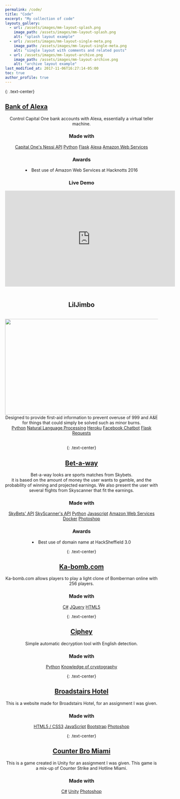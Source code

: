 ```yaml
---
permalink: /code/
title: "Code"
excerpt: "My collection of code"
layouts_gallery:
  - url: /assets/images/mm-layout-splash.png
    image_path: /assets/images/mm-layout-splash.png
    alt: "splash layout example"
  - url: /assets/images/mm-layout-single-meta.png
    image_path: /assets/images/mm-layout-single-meta.png
    alt: "single layout with comments and related posts"
  - url: /assets/images/mm-layout-archive.png
    image_path: /assets/images/mm-layout-archive.png
    alt: "archive layout example"
last_modified_at: 2017-11-06T16:27:14-05:00
toc: true
author_profile: true
---
```




{: .text-center}
<centre>
<h2><a href="https://devpost.com/software/bank-of-alexa">Bank of Alexa</a></h2>
<center>Control Capital One bank accounts with Alexa, essentially a virtual teller machine.
<h3>Made with</h3>
<center>
<a href="#" class="btn btn--primary">Capital One's Nessi API</a>
<a href="#" class="btn btn--primary">Python</a>
<a href="#" class="btn btn--primary">Flask</a>
<a href="#" class="btn btn--primary">Alexa</a>
<a href="#" class="btn btn--primary">Amazon Web Services</a>
<h3>Awards</h3>
<li>Best use of Amazon Web Services at Hacknotts 2016
<h3>Live Demo</h3>
<iframe width="560" height="315" src="https://www.youtube.com/embed/4BFneUfHtzA" frameborder="0" gesture="media" allow="encrypted-media" allowfullscreen></iframe>

<br>
<br>
<h2>LilJimbo</h2>
<br>
<img src="https://i.imgur.com/aoqUElx.gif" width="560" height="315"><br>
Designed to provide first-aid information to prevent overuse of 999 and A&E for things that could simply be solved such as minor burns.<br>
<a href="#" class="btn btn--primary">Python</a>
<a href="#" class="btn btn--primary">Natural Language Processing</a>
<a href="#" class="btn btn--primary">Heroku</a>
<a href="#" class="btn btn--primary">Facebook Chatbot</a>
<a href="#" class="btn btn--primary">Flask</a>
<a href="#" class="btn btn--primary">Requests</a>

<br>

<br>

{: .text-center}
<centre>
<h2><a href="https://devpost.com/software/bet-a-way">Bet-a-way</a></h2>
<center>Bet-a-way looks are sports matches from Skybets. <br>it is based on the amount of money the user wants to gamble, and the probability of winning and projected earnings. <br?> We also present the user with several flights from Skyscanner that fit the earnings.
<h3>Made with</h3>
<center>
<a href="#" class="btn btn--primary">SkyBets' API</a>
<a href="#" class="btn btn--primary">SkyScanner's API</a>
<a href="#" class="btn btn--primary">Python</a>
<a href="#" class="btn btn--primary">Javascript</a>
<a href="#" class="btn btn--primary">Amazon Web Services</a>
<a href="#" class="btn btn--primary">Docker</a>
<a href="#" class="btn btn--primary">Photoshop</a>
<h3>Awards</h3>
<li>Best use of domain name at HackSheffield 3.0

<br>

{: .text-center}
<centre>
<h2><a href="https://devpost.com/software/ka-bomb-com">Ka-bomb.com</a></h2>
<center>Ka-bomb.com allows players to play a light clone of Bomberman online with 256 players.
<h3>Made with</h3>
<center>
<a href="#" class="btn btn--primary">C#</a>
<a href="#" class="btn btn--primary">JQuery</a>
<a href="#" class="btn btn--primary">HTML5</a>

<br>

{: .text-center}
<centre>
<h2><a href="https://github.com/brandonskerritt/ciphey">Ciphey</a></h2>
<center>Simple automatic decryption tool with English detection.
<h3>Made with</h3>
<center>
<a href="#" class="btn btn--primary">Python</a>
<a href="#" class="btn btn--primary">Knowledge of cryptography</a>

<br>

{: .text-center}
<centre>
<h2><a href="https://github.com/brandonskerritt/Hotel_assignment">Broadstairs Hotel</a></h2>
<center>This is a website made for Broadstairs Hotel, for an assignment I was given.
<h3>Made with</h3>
<center>
<a href="#" class="btn btn--primary">HTML5 / CSS3</a>
<a href="#" class="btn btn--primary">JavaScript</a>
<a href="#" class="btn btn--primary">Bootstrap</a>
<a href="#" class="btn btn--primary">Photoshop</a>

<br>

{: .text-center}
<centre>
<h2><a href="https://github.com/brandonskerritt/counter_bro_miami">Counter Bro Miami</a></h2>
<center>This is a game created in Unity for an assignment I was given. This game is a mix-up of Counter Strike and Hotline Miami.
<h3>Made with</h3>
<center>
<a href="#" class="btn btn--primary">C#</a>
<a href="#" class="btn btn--primary">Unity</a>
<a href="#" class="btn btn--primary">Photoshop</a>